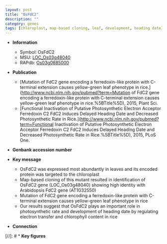 ```yaml
---
layout: post
title: "OsFdC2"
description: ""
category: genes
tags: [chloroplast, map-based cloning, leaf, development, heading date]
---
```


* **Information**  
    + Symbol: OsFdC2  
    + MSU: [LOC_Os03g48040](http://rice.plantbiology.msu.edu/cgi-bin/ORF_infopage.cgi?orf=LOC_Os03g48040)  
    + RAPdb: [Os03g0685000](http://rapdb.dna.affrc.go.jp/viewer/gbrowse_details/irgsp1?name=Os03g0685000)  

* **Publication**  
    + [Mutation of FdC2 gene encoding a ferredoxin-like protein with C-terminal extension causes yellow-green leaf phenotype in rice.](http://www.ncbi.nlm.nih.gov/pubmed?term=Mutation of FdC2 gene encoding a ferredoxin-like protein with C-terminal extension causes yellow-green leaf phenotype in rice.%5BTitle%5D), 2015, Plant Sci.
    + [Functional Inactivation of Putative Photosynthetic Electron Acceptor Ferredoxin C2 FdC2 Induces Delayed Heading Date and Decreased Photosynthetic Rate in Rice.](http://www.ncbi.nlm.nih.gov/pubmed?term=Functional Inactivation of Putative Photosynthetic Electron Acceptor Ferredoxin C2 FdC2 Induces Delayed Heading Date and Decreased Photosynthetic Rate in Rice.%5BTitle%5D), 2015, PLoS One.

* **Genbank accession number**  

* **Key message**  
    + OsFdC2 was expressed most abundantly in leaves and its encoded protein was targeted to the chloroplast
    + Map-based cloning of this mutant resulted in identification of OsFdC2 gene (LOC_Os03g48040) showing high identity with Arabidopsis FdC2 gene (AT1G32550)
    + Mutation of FdC2 gene encoding a ferredoxin-like protein with C-terminal extension causes yellow-green leaf phenotype in rice
    + Our results suggest that OsFdC2 plays an important role in photosynthetic rate and development of heading date by regulating electron transfer and chlorophyll content in rice

* **Connection**  

[//]: # * **Key figures**  


